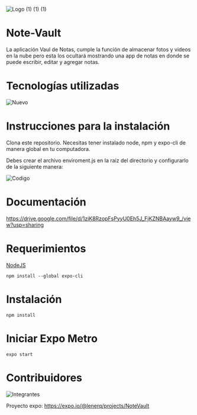 ![Logo (1) (1) (1)](https://user-images.githubusercontent.com/55729897/114794540-eaa83e00-9d49-11eb-83c3-b3711de1f087.jpeg)



# Note-Vault
La aplicación Vaul de Notas, cumple la función de almacenar fotos y videos en la nube
pero esta los ocultará mostrando una app de notas en donde se puede escribir, editar y agregar notas. 

# Tecnologías utilizadas

![Nuevo](https://user-images.githubusercontent.com/55729897/114797909-6ce83080-9d51-11eb-8400-2f9bb9aed4e9.PNG)


# Instrucciones para la instalación
Clona este repositorio. Necesitas tener instalado node, npm y expo-cli de manera global en tu computadora.

Debes crear el archivo enviroment.js en la raíz del directorio y configurarlo de la siguiente manera:

![Codigo](https://user-images.githubusercontent.com/55729897/114795984-1547c600-9d4d-11eb-8166-0d2f93695b83.PNG)


# Documentación
https://drive.google.com/file/d/1ziK8RzopFsPyyU0Eh5J_FjKZNBAayw9_/view?usp=sharing

# Requerimientos
[NodeJS](https://nodejs.org/en/)
```npm
npm install --global expo-cli
```

# Instalación
```npm
npm install
```

# Iniciar Expo Metro
```npm
expo start
```
# Contribuidores 
![Integrantes](https://user-images.githubusercontent.com/55729897/114795022-ed576300-9d4a-11eb-8be5-73a810bf1320.PNG)


Proyecto expo: https://expo.io/@lenerq/projects/NoteVault
